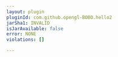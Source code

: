 ```yaml
---
layout: plugin
pluginId: com.github.opengl-BOBO.hello2
jarSha1: INVALID
isJarAvailable: false
error: NONE
violations: []

---
```

